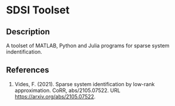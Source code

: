 # SDSI Toolset

## Description
A toolset of MATLAB, Python and Julia programs for sparse system indentification.

## References
1. Vides, F. (2021). Sparse system identification by low-rank approximation. CoRR, abs/2105.07522. URL https://arxiv.org/abs/2105.07522.
